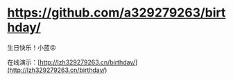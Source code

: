 # https://github.com/a329279263/birthday/

生日快乐！小蓝😝

在线演示：[http://lzh329279263.cn/birthday/](http://lzh329279263.cn/birthday/)
